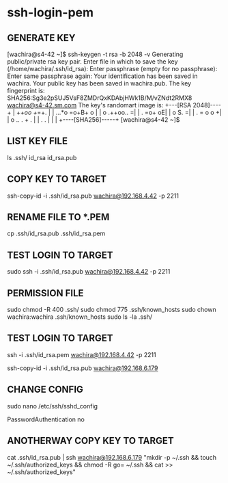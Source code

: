 # ssh-login-pem

## GENERATE KEY
[wachira@s4-42 ~]$ ssh-keygen -t rsa -b 2048 -v
Generating public/private rsa key pair.
Enter file in which to save the key (/home/wachira/.ssh/id_rsa): 
Enter passphrase (empty for no passphrase):
Enter same passphrase again:
Your identification has been saved in wachira.
Your public key has been saved in wachira.pub.
The key fingerprint is:
SHA256:Sg3e2pSUJ5VsF8ZMDrQxKDAbjHWk1B/M/vZNdt2RMX8 wachira@s4-42.sm.com
The key's randomart image is:
+---[RSA 2048]----+
|   +*+oo +*=+.   |
|  ...*o =o+B+  o |
|    o .++oo..   =|
|     . =o+     oE|
|      o S.      =|
|     . =  o   o +|
|      o .. . + . |
|            . .  |
|                 |
+----[SHA256]-----+
[wachira@s4-42 ~]$

## LIST KEY FILE 
ls .ssh/
id_rsa  id_rsa.pub

## COPY KEY TO TARGET
ssh-copy-id -i .ssh/id_rsa.pub wachira@192.168.4.42 -p 2211

## RENAME FILE TO *.PEM
cp .ssh/id_rsa.pub .ssh/id_rsa.pem

## TEST LOGIN TO TARGET 
sudo ssh -i .ssh/id_rsa.pub wachira@192.168.4.42 -p 2211

## PERMISSION FILE 
sudo chmod -R 400 .ssh/
sudo chmod 775 .ssh/known_hosts
sudo chown wachira:wachira .ssh/known_hosts
sudo ls -la .ssh/

## TEST LOGIN TO TARGET
ssh -i .ssh/id_rsa.pem wachira@192.168.4.42 -p 2211


ssh-copy-id -i .ssh/id_rsa.pub wachira@192.168.6.179

## CHANGE CONFIG
sudo nano /etc/ssh/sshd_config

PasswordAuthentication no

## ANOTHERWAY COPY KEY TO TARGET 
cat .ssh/id_rsa.pub | ssh wachira@192.168.6.179 "mkdir -p ~/.ssh && touch ~/.ssh/authorized_keys && chmod -R go= ~/.ssh && cat >> ~/.ssh/authorized_keys"
